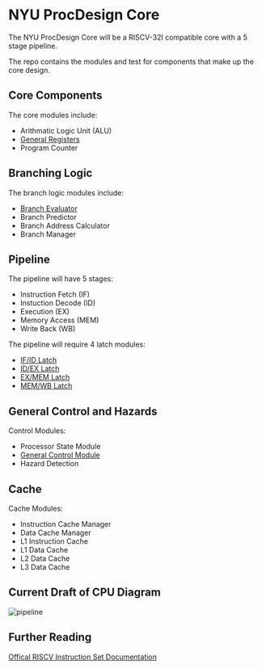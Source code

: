 # NYU ProcDesign Core

The NYU ProcDesign Core will be a RISCV-32I compatible core with a 5 stage pipeline.

The repo contains the modules and test for components that make up the core design.

## Core Components

The core modules include:

- Arithmatic Logic Unit (ALU)
- [General Registers](/Documentation/Module-Docs/00_CPU_general_purpose_registers.md)
- Program Counter

## Branching Logic

The branch logic modules include:
- [Branch Evaluator](/Documentation/Module-Docs/06_Branch_Evaluator.md)
- Branch Predictor 
- Branch Address Calculator
- Branch Manager

## Pipeline

The pipeline will have 5 stages:
- Instruction Fetch (IF)
- Instuction Decode (ID)
- Execution (EX)
- Memory Access (MEM)
- Write Back (WB)

The pipeline will require 4 latch modules:
- [IF/ID Latch](/Documentation/Module-Docs/01_IF_ID_latch.md)
- [ID/EX Latch](/Documentation/Module-Docs/02_ID_EX_Latch.md)
- [EX/MEM Latch](/Documentation/Module-Docs/03_EX_MEM_Latch.md)
- [MEM/WB Latch](/Documentation/Module-Docs/04_MEM_WB_Latch.md)

## General Control and Hazards

Control Modules:
- Processor State Module
- [General Control Module](/Documentation/Module-Docs/05_General_Control_Module.md)
- Hazard Detection

## Cache

Cache Modules:
- Instruction Cache Manager
- Data Cache Manager
- L1 Instruction Cache
- L1 Data Cache
- L2 Data Cache
- L3 Data Cache


## Current Draft of CPU Diagram

![pipeline](https://user-images.githubusercontent.com/114675487/234119175-efca602a-e85f-4643-ac2b-229a2826a9f4.png)


## Further Reading

[Offical RISCV Instruction Set Documentation](https://riscv.org/wp-content/uploads/2017/05/riscv-spec-v2.2.pdf)

